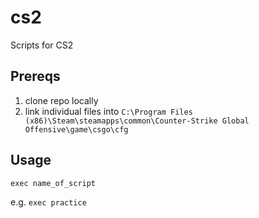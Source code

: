 # cs2
Scripts for CS2

## Prereqs
1. clone repo locally
2. link individual files into `C:\Program Files (x86)\Steam\steamapps\common\Counter-Strike Global Offensive\game\csgo\cfg`

## Usage
```
exec name_of_script
```
e.g. `exec practice`
